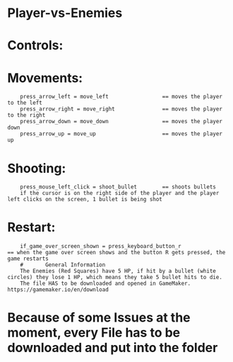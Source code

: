 # Player-vs-Enemies

# Controls:

#       Movements:
        press_arrow_left = move_left                 == moves the player to the left
        press_arrow_right = move_right               == moves the player to the right
        press_arrow_down = move_down                 == moves the player down
        press_arrow_up = move_up                     == moves the player up
#       Shooting:
        press_mouse_left_click = shoot_bullet        == shoots bullets
        if the cursor is on the right side of the player and the player left clicks on the screen, 1 bullet is being shot
#       Restart:
        if_game_over_screen_shown = press_keyboard_button_r                 == when the game over screen shows and the button R gets pressed, the game restarts
        #       General Information
        The Enemies (Red Squares) have 5 HP, if hit by a bullet (white circles) they lose 1 HP, which means they take 5 bullet hits to die.
        The file HAS to be downloaded and opened in GameMaker. https://gamemaker.io/en/download

# Because of some Issues at the moment, every File has to be downloaded and put into the folder
